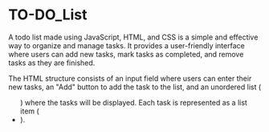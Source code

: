 # TO-DO_List

A todo list made using JavaScript, HTML, and CSS is a simple and effective way to organize and manage tasks. It provides a user-friendly interface where users can add new tasks, mark tasks as completed, and remove tasks as they are finished.

The HTML structure consists of an input field where users can enter their new tasks, an "Add" button to add the task to the list, and an unordered list (<ul>) where the tasks will be displayed. Each task is represented as a list item (<li>).
